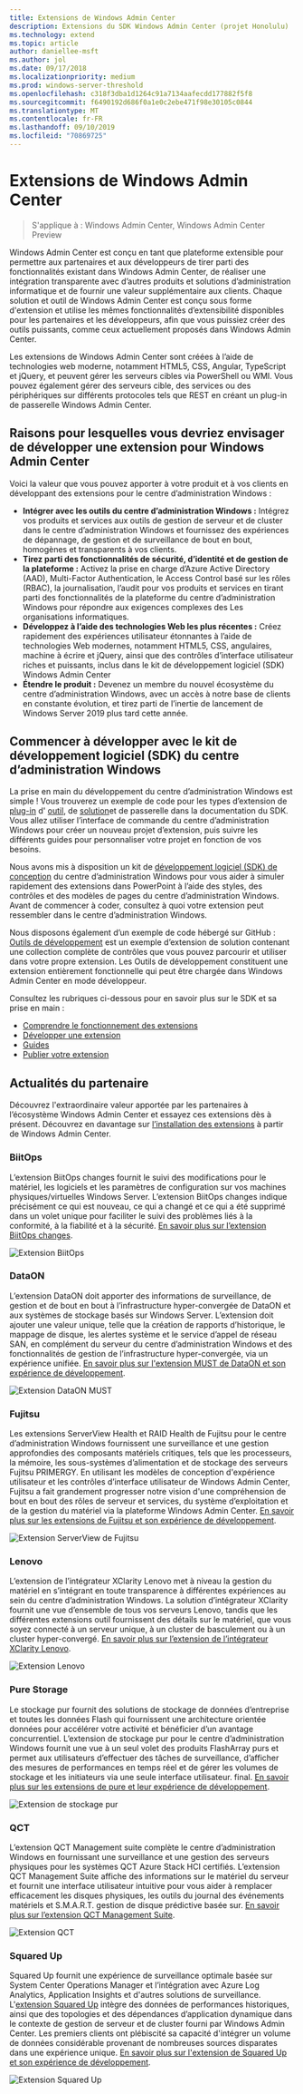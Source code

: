 ```yaml
---
title: Extensions de Windows Admin Center
description: Extensions du SDK Windows Admin Center (projet Honolulu)
ms.technology: extend
ms.topic: article
author: daniellee-msft
ms.author: jol
ms.date: 09/17/2018
ms.localizationpriority: medium
ms.prod: windows-server-threshold
ms.openlocfilehash: c318f3dba1d1264c91a7134aafecdd177882f5f8
ms.sourcegitcommit: f6490192d686f0a1e0c2ebe471f98e30105c0844
ms.translationtype: MT
ms.contentlocale: fr-FR
ms.lasthandoff: 09/10/2019
ms.locfileid: "70869725"
---
```

# <a name="extensions-for-windows-admin-center"></a>Extensions de Windows Admin Center

>S'applique à : Windows Admin Center, Windows Admin Center Preview

Windows Admin Center est conçu en tant que plateforme extensible pour permettre aux partenaires et aux développeurs de tirer parti des fonctionnalités existant dans Windows Admin Center, de réaliser une intégration transparente avec d’autres produits et solutions d’administration informatique et de fournir une valeur supplémentaire aux clients. Chaque solution et outil de Windows Admin Center est conçu sous forme d'extension et utilise les mêmes fonctionnalités d’extensibilité disponibles pour les partenaires et les développeurs, afin que vous puissiez créer des outils puissants, comme ceux actuellement proposés dans Windows Admin Center.

Les extensions de Windows Admin Center sont créées à l’aide de technologies web moderne, notamment HTML5, CSS, Angular, TypeScript et jQuery, et peuvent gérer les serveurs cibles via PowerShell ou WMI. Vous pouvez également gérer des serveurs cible, des services ou des périphériques sur différents protocoles tels que REST en créant un plug-in de passerelle Windows Admin Center.

## <a name="why-you-should-consider-developing-an-extension-for-windows-admin-center"></a>Raisons pour lesquelles vous devriez envisager de développer une extension pour Windows Admin Center

Voici la valeur que vous pouvez apporter à votre produit et à vos clients en développant des extensions pour le centre d’administration Windows :

- **Intégrer avec les outils du centre d’administration Windows :** Intégrez vos produits et services aux outils de gestion de serveur et de cluster dans le centre d’administration Windows et fournissez des expériences de dépannage, de gestion et de surveillance de bout en bout, homogènes et transparents à vos clients.
- **Tirez parti des fonctionnalités de sécurité, d’identité et de gestion de la plateforme :** Activez la prise en charge d’Azure Active Directory (AAD), Multi-Factor Authentication, le Access Control basé sur les rôles (RBAC), la journalisation, l’audit pour vos produits et services en tirant parti des fonctionnalités de la plateforme du centre d’administration Windows pour répondre aux exigences complexes des Les organisations informatiques.
- **Développez à l’aide des technologies Web les plus récentes :** Créez rapidement des expériences utilisateur étonnantes à l’aide de technologies Web modernes, notamment HTML5, CSS, angulaires, machine à écrire et jQuery, ainsi que des contrôles d’interface utilisateur riches et puissants, inclus dans le kit de développement logiciel (SDK) Windows Admin Center
- **Étendre le produit :** Devenez un membre du nouvel écosystème du centre d’administration Windows, avec un accès à notre base de clients en constante évolution, et tirez parti de l’inertie de lancement de Windows Server 2019 plus tard cette année.

## <a name="start-developing-with-the-windows-admin-center-sdk"></a>Commencer à développer avec le kit de développement logiciel (SDK) du centre d’administration Windows

La prise en main du développement du centre d’administration Windows est simple !  Vous trouverez un exemple de code pour les types d’extension de [plug-in](develop-gateway-plugin.md) d' [outil](develop-tool.md), de [solution](develop-solution.md)et de passerelle dans la documentation du SDK. Vous allez utiliser l’interface de commande du centre d’administration Windows pour créer un nouveau projet d’extension, puis suivre les différents guides pour personnaliser votre projet en fonction de vos besoins.

Nous avons mis à disposition un kit de [développement logiciel (SDK) de conception](https://github.com/Microsoft/windows-admin-center-sdk/blob/master/WindowsAdminCenterDesignToolkit.zip) du centre d’administration Windows pour vous aider à simuler rapidement des extensions dans PowerPoint à l’aide des styles, des contrôles et des modèles de pages du centre d’administration Windows. Avant de commencer à coder, consultez à quoi votre extension peut ressembler dans le centre d’administration Windows.

Nous disposons également d’un exemple de code hébergé sur GitHub : [Outils de développement](https://aka.ms/wacsdk) est un exemple d’extension de solution contenant une collection complète de contrôles que vous pouvez parcourir et utiliser dans votre propre extension. Les Outils de développement constituent une extension entièrement fonctionnelle qui peut être chargée dans Windows Admin Center en mode développeur.

Consultez les rubriques ci-dessous pour en savoir plus sur le SDK et sa prise en main :

- [Comprendre le fonctionnement des extensions](understand-extensions.md)
- [Développer une extension](developing-extensions.md)
- [Guides](guides.md)
- [Publier votre extension](publish-extensions.md)

## <a name="partner-spotlight"></a>Actualités du partenaire

Découvrez l'extraordinaire valeur apportée par les partenaires à l’écosystème Windows Admin Center et essayez ces extensions dès à présent. Découvrez en davantage sur [l’installation des extensions](../configure/using-extensions.md) à partir de Windows Admin Center.

### <a name="biitops"></a>BiitOps
L’extension BiitOps changes fournit le suivi des modifications pour le matériel, les logiciels et les paramètres de configuration sur vos machines physiques/virtuelles Windows Server. L’extension BiitOps changes indique précisément ce qui est nouveau, ce qui a changé et ce qui a été supprimé dans un volet unique pour faciliter le suivi des problèmes liés à la conformité, à la fiabilité et à la sécurité. [En savoir plus sur l’extension BiitOps changes](case-studies/biitops.md).

![Extension BiitOps](../media/extensibility-overview/biitops-1.png)

### <a name="dataon"></a>DataON

L’extension DataON doit apporter des informations de surveillance, de gestion et de bout en bout à l’infrastructure hyper-convergée de DataON et aux systèmes de stockage basés sur Windows Server. L’extension doit ajouter une valeur unique, telle que la création de rapports d’historique, le mappage de disque, les alertes système et le service d’appel de réseau SAN, en complément du serveur du centre d’administration Windows et des fonctionnalités de gestion de l’infrastructure hyper-convergée, via un expérience unifiée. [En savoir plus sur l'extension MUST de DataON et son expérience de développement](case-studies/dataon.md).

![Extension DataON MUST](../media/extensibility-overview/dataon-must-extension.png)

### <a name="fujitsu"></a>Fujitsu

Les extensions ServerView Health et RAID Health de Fujitsu pour le centre d’administration Windows fournissent une surveillance et une gestion approfondies des composants matériels critiques, tels que les processeurs, la mémoire, les sous-systèmes d’alimentation et de stockage des serveurs Fujitsu PRIMERGY. En utilisant les modèles de conception d'expérience utilisateur et les contrôles d’interface utilisateur de Windows Admin Center, Fujitsu a fait grandement progresser notre vision d'une compréhension de bout en bout des rôles de serveur et services, du système d’exploitation et de la gestion du matériel via la plateforme Windows Admin Center. [En savoir plus sur les extensions de Fujitsu et son expérience de développement](case-studies/fujitsu.md).

![Extension ServerView de Fujitsu](../media/extensibility-overview/fujitsu-serverview-extension.png)

### <a name="lenovo"></a>Lenovo

L’extension de l’intégrateur XClarity Lenovo met à niveau la gestion du matériel en s’intégrant en toute transparence à différentes expériences au sein du centre d’administration Windows. La solution d’intégrateur XClarity fournit une vue d’ensemble de tous vos serveurs Lenovo, tandis que les différentes extensions outil fournissent des détails sur le matériel, que vous soyez connecté à un serveur unique, à un cluster de basculement ou à un cluster hyper-convergé. [En savoir plus sur l’extension de l’intégrateur XClarity Lenovo](case-studies/lenovo.md).

![Extension Lenovo](../media/extensibility-overview/lenovo-extension.png)

### <a name="pure-storage"></a>Pure Storage

Le stockage pur fournit des solutions de stockage de données d’entreprise et toutes les données Flash qui fournissent une architecture orientée données pour accélérer votre activité et bénéficier d’un avantage concurrentiel. L’extension de stockage pur pour le centre d’administration Windows fournit une vue à un seul volet des produits FlashArray purs et permet aux utilisateurs d’effectuer des tâches de surveillance, d’afficher des mesures de performances en temps réel et de gérer les volumes de stockage et les initiateurs via une seule interface utilisateur. final. [En savoir plus sur les extensions de pure et leur expérience de développement](case-studies/purestorage.md).

![Extension de stockage pur](../media/extensibility-overview/purestorage-extension.png)

### <a name="qct"></a>QCT

L’extension QCT Management suite complète le centre d’administration Windows en fournissant une surveillance et une gestion des serveurs physiques pour les systèmes QCT Azure Stack HCI certifiés. L’extension QCT Management Suite affiche des informations sur le matériel du serveur et fournit une interface utilisateur intuitive pour vous aider à remplacer efficacement les disques physiques, les outils du journal des événements matériels et S.M.A.R.T. gestion de disque prédictive basée sur. [En savoir plus sur l’extension QCT Management Suite](case-studies/qct.md).

![Extension QCT](../media/extensibility-overview/qct-extension.png)

### <a name="squared-up"></a>Squared Up

Squared Up fournit une expérience de surveillance optimale basée sur System Center Operations Manager et l’intégration avec Azure Log Analytics, Application Insights et d'autres solutions de surveillance. L'[extension Squared Up](https://squaredup.com/product/honolulu/windows-admin-center-extension/?utm_source=microsoft-docs&utm_medium=public-relations&utm_campaign=honolulu) intègre des données de performances historiques, ainsi que des topologies et des dépendances d’application dynamique dans le contexte de gestion de serveur et de cluster fourni par Windows Admin Center. Les premiers clients ont plébiscité sa capacité d'intégrer un volume de données considérable provenant de nombreuses sources disparates dans une expérience unique. [En savoir plus sur l'extension de Squared Up et son expérience de développement](case-studies/squared-up.md).

![Extension Squared Up](../media/extensibility-overview/squaredup-extension.png)